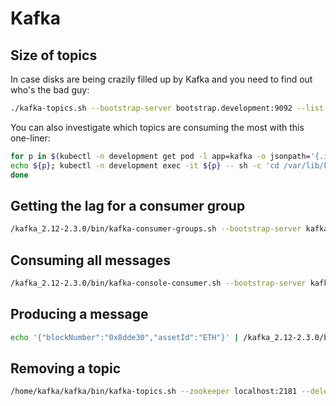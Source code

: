 # Kafka

## Size of topics

In case disks are being crazily filled up by Kafka and you need to find out who's the bad guy:

```sh
./kafka-topics.sh --bootstrap-server bootstrap.development:9092 --list | while read topic; do echo $(./kafka-log-dirs.sh --bootstrap-server bootstrap.development:9092 --topic-list "${topic}" --describe | grep '^{'   | jq '[ ..|.size? | numbers ] | add') ${topic}; done | sort -n | tac
```

You can also investigate which topics are consuming the most with this one-liner:

```sh
for p in $(kubectl -n development get pod -l app=kafka -o jsonpath='{.items[*].metadata.name}'); do
echo ${p}; kubectl -n development exec -it ${p} -- sh -c 'cd /var/lib/kafka/data/topics; ls -1 -d */ | while read t; do du -csh ${t}/*.log | tail -1 | sed "s@total@${t}@"; done | sort -h';
done
```

## Getting the lag for a consumer group

```sh
/kafka_2.12-2.3.0/bin/kafka-consumer-groups.sh --bootstrap-server kafka-operator-kafka-bootstrap.kafka:9092 --describe --group process_block_request_group
```

## Consuming all messages

```sh
/kafka_2.12-2.3.0/bin/kafka-console-consumer.sh --bootstrap-server kafka-operator-kafka-bootstrap.kafka:9092 --topic DepositNotification-FIXME --from-beginning
```

## Producing a message

```sh
echo '{"blockNumber":"0x8dde30","assetId":"ETH"}' | /kafka_2.12-2.3.0/bin/kafka-console-producer.sh --broker-list kafka-operator-kafka-bootstrap.kafka:9092 --topic ProcessBlockRequest > /dev/null
```

## Removing a topic

```sh
/home/kafka/kafka/bin/kafka-topics.sh --zookeeper localhost:2181 --delete --topic WithdrawalRequest
```

